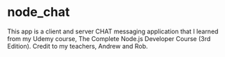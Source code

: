 # node_chat
This app is a client and server CHAT messaging application that I learned from my Udemy course, The Complete Node.js Developer Course (3rd Edition). Credit to my teachers, Andrew and Rob. 
